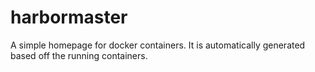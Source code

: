 # harbormaster
A simple homepage for docker containers.  It is automatically generated based off the running containers.
